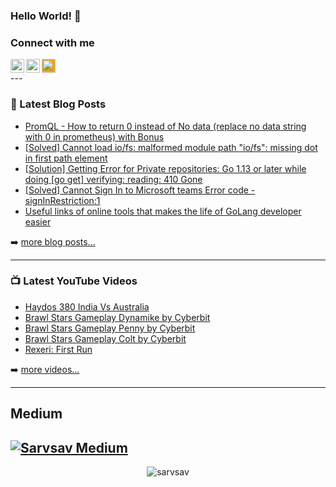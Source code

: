 ### Hello World! 👋

### Connect with me
<a href="https://www.instagram.com/codingtherightway/">
  <img align="left" alt="CodingTheRightWay's Instagram" width="22px" src="https://raw.githubusercontent.com/hussainweb/hussainweb/main/icons/instagram.png" />
</a>
<!-- <a href="https://twitter.com/username">
  <img align="left" alt="Username | Twitter" width="22px" src="https://raw.githubusercontent.com/peterthehan/peterthehan/master/assets/twitter.svg" />
</a> -->
<a href="https://www.linkedin.com/in/sarvsav/">
  <img align="left" alt="Sarvsav's LinkedIN" width="22px" src="https://raw.githubusercontent.com/peterthehan/peterthehan/master/assets/linkedin.svg" />
</a>
<a href="https://www.linkedin.com/in/sarvsav/">
  <img width="22px" style="background-color: orange;" src="https://unpkg.com/simple-icons@v6/icons/firefoxbrowser.svg" />
</a>
<br />
---

### 📕 Latest Blog Posts

<!-- BLOG-POST-LIST:START -->
- [PromQL - How to return 0 instead of No data &lpar;replace no data string with 0 in prometheus&rpar; with Bonus](http://www.codingtherightway.com/2022/02/promql-how-to-return-0-instead-of-no.html)
- [[Solved] Cannot load io/fs: malformed module path &quot;io/fs&quot;: missing dot in first path element](http://www.codingtherightway.com/2022/01/solved-cannot-load-iofs-malformed.html)
- [[Solution] Getting Error for Private repositories: Go 1.13 or later while doing [go get] verifying: reading: 410 Gone](http://www.codingtherightway.com/2021/12/solution-getting-error-for-private.html)
- [[Solved] Cannot Sign In to Microsoft teams Error code - signInRestriction:1](http://www.codingtherightway.com/2021/03/solved-cannot-sign-in-to-microsoft.html)
- [Useful links of online tools that makes the life of GoLang developer easier](http://www.codingtherightway.com/2021/03/useful-links-of-online-tools-that-makes.html)
<!-- BLOG-POST-LIST:END -->

➡️ [more blog posts...](http://www.codingtherightway.com/)

---
### 📺 Latest YouTube Videos

<!-- YOUTUBE:START -->
- [Haydos 380 India Vs Australia](https://www.youtube.com/watch?v=wjMwF8CuRkw)
- [Brawl Stars Gameplay Dynamike by Cyberbit](https://www.youtube.com/watch?v=nQhov0CW4qQ)
- [Brawl Stars Gameplay Penny by Cyberbit](https://www.youtube.com/watch?v=Ah1xdmjE-Iw)
- [Brawl Stars Gameplay Colt by Cyberbit](https://www.youtube.com/watch?v=wDMKmis59vM)
- [Rexeri: First Run](https://www.youtube.com/watch?v=nGBwzQPUQ_o)
<!-- YOUTUBE:END -->

➡️ [more videos...](https://www.youtube.com/c/Cyberbitgame2D)

---
## Medium

[![Sarvsav Medium](https://github-readme-medium.vercel.app/?username=sarvsav&limit=1)](https://medium.com/@sarvsav)
---

<p align="center"> 
  <img src="https://github-readme-stats.vercel.app/api?username=sarvsav&show_icons=true&theme=discord_old_blurple" alt="sarvsav" />
</p>

<!--
**sarvsav/sarvsav** is a ✨ _special_ ✨ repository because its `README.md` (this file) appears on your GitHub profile.

Here are some ideas to get you started:

- 🔭 I’m currently working on ...
- 🌱 I’m currently learning ...
- 👯 I’m looking to collaborate on ...
- 🤔 I’m looking for help with ...
- 💬 Ask me about ...
- 📫 How to reach me: ...
- 😄 Pronouns: ...
- ⚡ Fun fact: ...
-->

[website]: http://www.codingtherightway.com/


